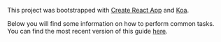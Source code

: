 This project was bootstrapped with [Create React App](https://github.com/facebookincubator/create-react-app) and [Koa](https://github.com/koajs/koa).

Below you will find some information on how to perform common tasks.<br>
You can find the most recent version of this guide [here](https://github.com/facebookincubator/create-react-app/blob/master/packages/react-scripts/template/README.md).
